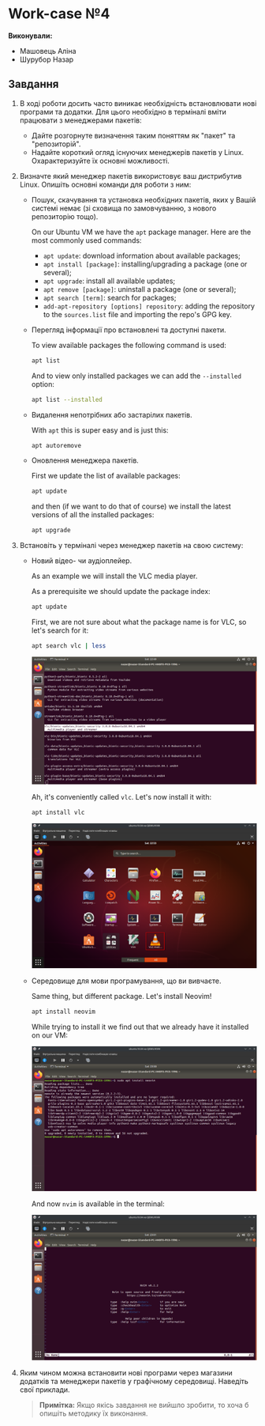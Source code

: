 # Work-case №4

**Виконували:**

- Машовець Аліна
- Шурубор Назар

## Завдання

1. В ході роботи досить часто виникає необхідність встановлювати нові програми та додатки. Для цього необхідно в терміналі вміти працювати з менеджерами пакетів:
    - Дайте розгорнуте визначення таким поняттям як "пакет" та "репозиторій".
    - Надайте короткий огляд існуючих менеджерів пакетів у Linux. Охарактеризуйте їх основні можливості.

2. Визначте який менеджер пакетів використовує ваш дистрибутив Linux. Опишіть основні команди для роботи з ним:

    - Пошук, скачування та установка необхідних пакетів, яких у Вашій системі немає (зі сховища по замовчуванню, з нового репозиторію тощо).

        On our Ubuntu VM we have the `apt` package manager. Here are the most commonly used commands:

        - `apt update`: download information about available packages;
        - `apt install [package]`: installing/upgrading a package (one or several);
        - `apt upgrade`: install all available updates;
        - `apt remove [package]`: uninstall a package (one or several);
        - `apt search [term]`: search for packages;
        - `add-apt-repository [options] repository`: adding the repository to the `sources.list` file and importing the repo's GPG key.

    - Перегляд інформації про встановлені та доступні пакети.

        To view available packages the following command is used:

        ```sh
        apt list
        ```

        And to view only installed packages we can add the `--installed` option:

        ```sh
        apt list --installed
        ```

    - Видалення непотрібних або застарілих пакетів.

        With `apt` this is super easy and is just this:

        ```sh
        apt autoremove
        ```

    - Оновлення менеджера пакетів.

        First we update the list of available packages:

        ```sh
        apt update
        ```

        and then (if we want to do that of course) we install the latest versions of all the installed packages:

        ```sh
        apt upgrade
        ```

3. Встановіть у терміналі через менеджер пакетів на свою систему:
    - Новий відео- чи аудіоплейер.

        As an example we will install the VLC media player.

        As a prerequisite we should update the package index:

        ```sh
        apt update
        ```

        First, we are not sure about what the package name is for VLC, so let's search for it:

        ```sh
        apt search vlc | less
        ```

        ![Figure 4.1 - Searching for VLC](./assets/figure-4.1.png)

        Ah, it's conveniently called `vlc`. Let's now install it with:

        ```sh
        apt install vlc
        ```

        ![Figure 4.2 - VLC in the list of applications](./assets/figure-4.2.png)

    - Середовище для мови програмування, що ви вивчаєте.

        Same thing, but different package. Let's install Neovim!

        ```sh
        apt install neovim
        ```

        While trying to install it we find out that we already have it installed on our VM:

        ![Figure 4.3 - Installation of Neovim](./assets/figure-4.3.png)

        And now `nvim` is available in the terminal:

        ![Figure 4.4 - Neovim welcome screen](./assets/figure-4.4.png)

4. Яким чином можна встановити нові програми через магазини додатків та менеджери пакетів у графічному середовищі. Наведіть свої приклади.

    > **Примітка:** Якщо якісь завдання не вийшло зробити, то хоча б опишіть методику їх виконання.
